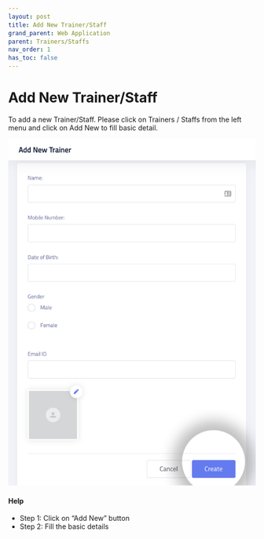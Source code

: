 ```yaml
---
layout: post
title: Add New Trainer/Staff
grand_parent: Web Application
parent: Trainers/Staffs
nav_order: 1
has_toc: false
---
```


<script src="/auth.js"></script>

# Add New Trainer/Staff

To add a new Trainer/Staff. Please click on <a>Trainers</a> / <a>Staffs</a> from the left menu and click on <a>Add New</a> to fill basic detail.

![](/assets/images/trainers/add-new.jpg)

#### Help
- Step 1: Click on “Add New” button
- Step 2: Fill the basic details

<br />

<script>
  const page_queryString = window.location.search;
const page_urlParams = new URLSearchParams(page_queryString);
var is_onboard = page_urlParams.get('onboard') || '';
if (is_onboard) {
  document.write('<a href="/web/trainers/add-new.html" style="float:right;" class="btn btn-primary fs-5 mb-4 mb-md-0 mr-2">Next: Add Trainers</a>');
}
</script>

<br />
<br />
